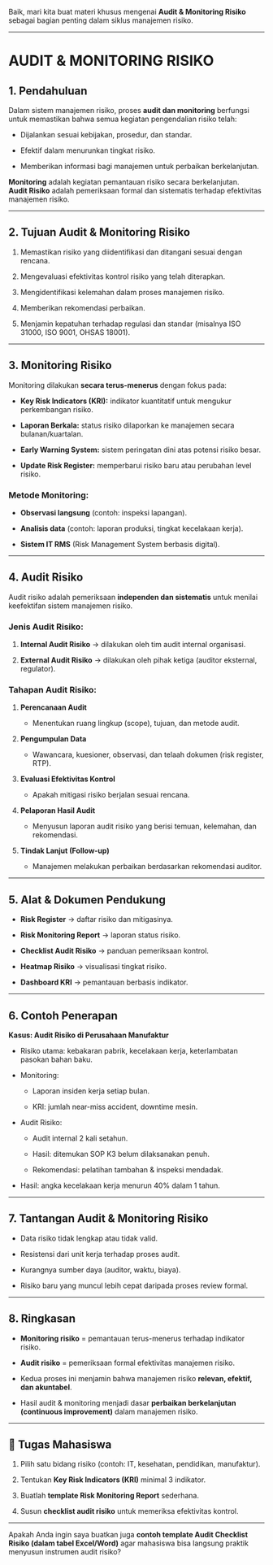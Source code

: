 Baik, mari kita buat materi khusus mengenai **Audit & Monitoring Risiko** sebagai bagian penting dalam siklus manajemen risiko.

---

# **AUDIT & MONITORING RISIKO**

## 1. Pendahuluan

Dalam sistem manajemen risiko, proses **audit dan monitoring** berfungsi untuk memastikan bahwa semua kegiatan pengendalian risiko telah:

- Dijalankan sesuai kebijakan, prosedur, dan standar.
    
- Efektif dalam menurunkan tingkat risiko.
    
- Memberikan informasi bagi manajemen untuk perbaikan berkelanjutan.
    

**Monitoring** adalah kegiatan pemantauan risiko secara berkelanjutan.  
**Audit Risiko** adalah pemeriksaan formal dan sistematis terhadap efektivitas manajemen risiko.

---

## 2. Tujuan Audit & Monitoring Risiko

1. Memastikan risiko yang diidentifikasi dan ditangani sesuai dengan rencana.
    
2. Mengevaluasi efektivitas kontrol risiko yang telah diterapkan.
    
3. Mengidentifikasi kelemahan dalam proses manajemen risiko.
    
4. Memberikan rekomendasi perbaikan.
    
5. Menjamin kepatuhan terhadap regulasi dan standar (misalnya ISO 31000, ISO 9001, OHSAS 18001).
    

---

## 3. Monitoring Risiko

Monitoring dilakukan **secara terus-menerus** dengan fokus pada:

- **Key Risk Indicators (KRI):** indikator kuantitatif untuk mengukur perkembangan risiko.
    
- **Laporan Berkala:** status risiko dilaporkan ke manajemen secara bulanan/kuartalan.
    
- **Early Warning System:** sistem peringatan dini atas potensi risiko besar.
    
- **Update Risk Register:** memperbarui risiko baru atau perubahan level risiko.
    

### Metode Monitoring:

- **Observasi langsung** (contoh: inspeksi lapangan).
    
- **Analisis data** (contoh: laporan produksi, tingkat kecelakaan kerja).
    
- **Sistem IT RMS** (Risk Management System berbasis digital).
    

---

## 4. Audit Risiko

Audit risiko adalah pemeriksaan **independen dan sistematis** untuk menilai keefektifan sistem manajemen risiko.

### Jenis Audit Risiko:

1. **Internal Audit Risiko** → dilakukan oleh tim audit internal organisasi.
    
2. **External Audit Risiko** → dilakukan oleh pihak ketiga (auditor eksternal, regulator).
    

### Tahapan Audit Risiko:

1. **Perencanaan Audit**
    
    - Menentukan ruang lingkup (scope), tujuan, dan metode audit.
        
2. **Pengumpulan Data**
    
    - Wawancara, kuesioner, observasi, dan telaah dokumen (risk register, RTP).
        
3. **Evaluasi Efektivitas Kontrol**
    
    - Apakah mitigasi risiko berjalan sesuai rencana.
        
4. **Pelaporan Hasil Audit**
    
    - Menyusun laporan audit risiko yang berisi temuan, kelemahan, dan rekomendasi.
        
5. **Tindak Lanjut (Follow-up)**
    
    - Manajemen melakukan perbaikan berdasarkan rekomendasi auditor.
        

---

## 5. Alat & Dokumen Pendukung

- **Risk Register** → daftar risiko dan mitigasinya.
    
- **Risk Monitoring Report** → laporan status risiko.
    
- **Checklist Audit Risiko** → panduan pemeriksaan kontrol.
    
- **Heatmap Risiko** → visualisasi tingkat risiko.
    
- **Dashboard KRI** → pemantauan berbasis indikator.
    

---

## 6. Contoh Penerapan

**Kasus: Audit Risiko di Perusahaan Manufaktur**

- Risiko utama: kebakaran pabrik, kecelakaan kerja, keterlambatan pasokan bahan baku.
    
- Monitoring:
    
    - Laporan insiden kerja setiap bulan.
        
    - KRI: jumlah near-miss accident, downtime mesin.
        
- Audit Risiko:
    
    - Audit internal 2 kali setahun.
        
    - Hasil: ditemukan SOP K3 belum dilaksanakan penuh.
        
    - Rekomendasi: pelatihan tambahan & inspeksi mendadak.
        
- Hasil: angka kecelakaan kerja menurun 40% dalam 1 tahun.
    

---

## 7. Tantangan Audit & Monitoring Risiko

- Data risiko tidak lengkap atau tidak valid.
    
- Resistensi dari unit kerja terhadap proses audit.
    
- Kurangnya sumber daya (auditor, waktu, biaya).
    
- Risiko baru yang muncul lebih cepat daripada proses review formal.
    

---

## 8. Ringkasan

- **Monitoring risiko** = pemantauan terus-menerus terhadap indikator risiko.
    
- **Audit risiko** = pemeriksaan formal efektivitas manajemen risiko.
    
- Kedua proses ini menjamin bahwa manajemen risiko **relevan, efektif, dan akuntabel**.
    
- Hasil audit & monitoring menjadi dasar **perbaikan berkelanjutan (continuous improvement)** dalam manajemen risiko.
    

---

## 📌 Tugas Mahasiswa

1. Pilih satu bidang risiko (contoh: IT, kesehatan, pendidikan, manufaktur).
    
2. Tentukan **Key Risk Indicators (KRI)** minimal 3 indikator.
    
3. Buatlah **template Risk Monitoring Report** sederhana.
    
4. Susun **checklist audit risiko** untuk memeriksa efektivitas kontrol.
    

---

Apakah Anda ingin saya buatkan juga **contoh template Audit Checklist Risiko (dalam tabel Excel/Word)** agar mahasiswa bisa langsung praktik menyusun instrumen audit risiko?